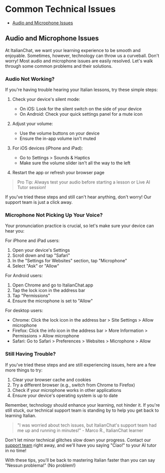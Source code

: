# Common Technical Issues

- [Audio and Microphone Issues](#audio-and-microphone-issues)

## Audio and Microphone Issues

At ItalianChat, we want your learning experience to be smooth and enjoyable. Sometimes, however, technology can throw us a curveball. Don't worry! Most audio and microphone issues are easily resolved. Let's walk through some common problems and their solutions.

### Audio Not Working?

If you're having trouble hearing your Italian lessons, try these simple steps:

1. Check your device's silent mode:

   - On iOS: Look for the silent switch on the side of your device
   - On Android: Check your quick settings panel for a mute icon

2. Adjust your volume:

   - Use the volume buttons on your device
   - Ensure the in-app volume isn't muted

3. For iOS devices (iPhone and iPad):
   - Go to Settings > Sounds & Haptics
   - Make sure the volume slider isn't all the way to the left

<!-- ![iOS sound settings screen](placeholder_ios_sound_settings.jpg) -->

4. Restart the app or refresh your browser page

> Pro Tip: Always test your audio before starting a lesson or Live AI Tutor session!

If you've tried these steps and still can't hear anything, don't worry! Our support team is just a click away.

### Microphone Not Picking Up Your Voice?

Your pronunciation practice is crucial, so let's make sure your device can hear you:

For iPhone and iPad users:

1. Open your device's Settings
2. Scroll down and tap "Safari"
3. In the "Settings for Websites" section, tap "Microphone"
4. Select "Ask" or "Allow"

<!-- ![iOS Safari microphone settings](placeholder_ios_safari_mic_settings.jpg) -->

For Android users:

1. Open Chrome and go to ItalianChat.app
2. Tap the lock icon in the address bar
3. Tap "Permissions"
4. Ensure the microphone is set to "Allow"

For desktop users:

- Chrome: Click the lock icon in the address bar > Site Settings > Allow microphone
- Firefox: Click the info icon in the address bar > More Information > Permissions > Allow microphone
- Safari: Go to Safari > Preferences > Websites > Microphone > Allow

<!-- ![Desktop browser microphone settings](placeholder_desktop_mic_settings.jpg) -->

### Still Having Trouble?

If you've tried these steps and are still experiencing issues, here are a few more things to try:

1. Clear your browser cache and cookies
2. Try a different browser (e.g., switch from Chrome to Firefox)
3. Check if your microphone works in other applications
4. Ensure your device's operating system is up to date

Remember, technology should enhance your learning, not hinder it. If you're still stuck, our technical support team is standing by to help you get back to learning Italian.

> "I was worried about tech issues, but ItalianChat's support team had me up and running in minutes!" - Marco R., ItalianChat learner

Don't let minor technical glitches slow down your progress. Contact our [support team](https://www.learnitalianpod.com/contact/) right away, and we'll have you saying "Ciao!" to your AI tutor in no time!

<!-- ![Happy ItalianChat user](placeholder_happy_user_image.jpg) -->

With these tips, you'll be back to mastering Italian faster than you can say "Nessun problema!" (No problem!)
